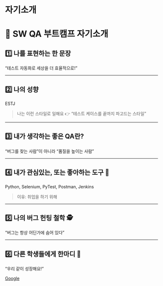 # 자기소개

# 👋 SW QA 부트캠프 자기소개

## 1️⃣ 나를 표현하는 한 문장

“테스트 자동화로 세상을 더 효율적으로!”

---

## 2️⃣ 나의 성향
ESTJ
> 나는 이런 스타일로 일해요 👉 “테스트 케이스를 끝까지 파고드는 스타일”

---

## 3️⃣ 내가 생각하는 좋은 QA란?
“버그를 찾는 사람”이 아니라 “품질을 높이는 사람”  

---

## 4️⃣ 내가 관심있는, 또는 좋아하는 도구 🧰
Python, Selenium, PyTest, Postman, Jenkins  
> 이유: 취업을 하기 위해

---

## 5️⃣ 나의 버그 헌팅 철학 🕵️
“버그는 항상 어딘가에 숨어 있다”  

---

## 6️⃣ 다른 학생들에게 한마디 💬
“우리 같이 성장해요!”  

[Google](http://www.google.com)

